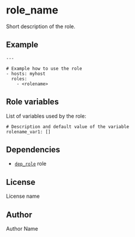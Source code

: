 role_name
=========

Short description of the role.


Example
-------

```
---

# Example how to use the role
- hosts: myhost
  roles:
    - <rolename>
```


Role variables
--------------

List of variables used by the role:

```
# Description and default value of the variable
rolename_var1: []
```


Dependencies
------------

* [`dep_role`](http://page.com/rolename) role


License
-------

License name


Author
------

Author Name
